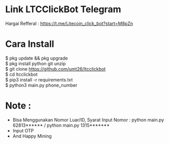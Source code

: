 # Link LTCClickBot Telegram
Hargai Refferal : https://t.me/Litecoin_click_bot?start=M8pZn

# Cara Install 
$ pkg update && pkg upgrade<br>
$ pkg install python git unzip<br>
$ git clone https://github.com/umt26/ltcclickbot<br>
$ cd ltcclickbot<br>
$ pip3 install -r requirements.txt<br>
$ python3 main.py phone_number<br>

# Note :
- Bisa Menggunakan Nomor Luar/ID, Syarat Input Nomor : python main.py 62813****** / python main.py 1315*******
- Input OTP
- And Happy Mining
